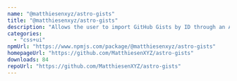 ```yaml
---
name: "@matthiesenxyz/astro-gists"
title: "@matthiesenxyz/astro-gists"
description: "Allows the user to import GitHub Gists by ID through an Astro Component and Octokit"
categories:
  - "css+ui"
npmUrl: "https://www.npmjs.com/package/@matthiesenxyz/astro-gists"
homepageUrl: "https://github.com/MatthiesenXYZ/astro-gists"
downloads: 84
repoUrl: "https://github.com/MatthiesenXYZ/astro-gists"
---
```

